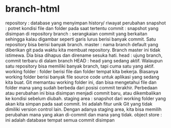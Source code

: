 # branch-html
repository : database yang menyimpan history/ riwayat perubahan
snapshot : potret kondisi file dan folder pada saat tertentu
commit : snapshot yang disimpan di repository
branch : serangkaian commit yang berkaitan sehingga kalau digambar seperti garis lurus berisi banyak commit. Satu repository bisa berisi banyak branch.
master : nama branch default yang diberikan git pada waktu kita membuat repository. Branch master ini tidak istimewa. Dia bisa dihapus dan direname sesuka hati.
head : ujung branch, commit terbaru di dalam branch
HEAD : head yang sedang aktif. Walaupun satu repository bisa memiliki banyak branch, tapi cuma satu yang aktif.
working folder : folder berisi file dan folder tempat kita bekerja. Biasanya working folder berisi banyak file source code untuk aplikasi yang sedang kita buat. Git memantau working folder ini, dan bisa mengetahui file dan folder mana yang sudah berbeda dari posisi commit terakhir. Perbedaan atau perubahan ini bisa disimpan menjadi commit baru, atau dikembalikan ke kondisi sebelum diubah.
staging area : snapshot dari working folder yang akan kita simpan pada saat commit. Ini adalah fitur unik Git yang tidak dimiliki version control lain. Dengan adanya staging area, kita bisa memilih perubahan mana yang akan di-commit dan mana yang tidak.
object store : ini adalah database tempat semua commit disimpan
